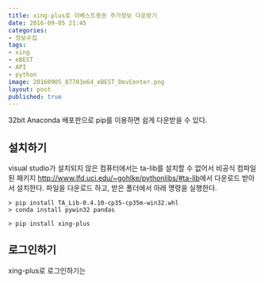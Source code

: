 ```yaml
---
title: xing-plus로 이베스트증권 주가정보 다운받기
date: 2016-09-05 21:45
categories:
- 정보수집
tags:
- xing
- eBEST
- API
- python
image: 20160905_87703e64_eBEST_DevCenter.png
layout: post
published: true
---
```


32bit Anaconda 배포판으로 
pip를 이용하면 쉽게 다운받을 수 있다.

## 설치하기

visual studio가 설치되지 않은 컴퓨터에서는 ta-lib를 설치할 수 없어서 비공식 컴파일된 패키지 <http://www.lfd.uci.edu/~gohlke/pythonlibs/#ta-lib>에서 다운로드 받아서 설치한다. 파일을 다운로드 하고, 받은 폴더에서 아래 명령을 실행한다. 

```
> pip install TA_Lib-0.4.10-cp35-cp35m-win32.whl
> conda install pywin32 pandas 
```

```
> pip install xing-plus
```

## 로그인하기

xing-plus로 로그인하기는 
